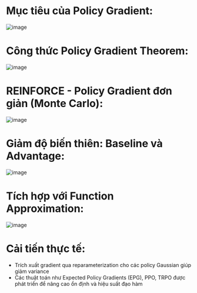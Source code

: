 
# Mục tiêu của Policy Gradient:
![image](https://github.com/user-attachments/assets/872b0a3c-45fd-465f-90fb-ced08781c755)
# Công thức Policy Gradient Theorem:
![image](https://github.com/user-attachments/assets/d07789a5-9531-43b3-847f-8ea63b3e6c96)
# REINFORCE - Policy Gradient đơn giản (Monte Carlo):
![image](https://github.com/user-attachments/assets/379defed-aaa4-4528-9ca4-62fd22ea3964)
# Giảm độ biến thiên: Baseline và Advantage:
![image](https://github.com/user-attachments/assets/85bc3961-8d17-420f-a76f-abd16f375a5c)
# Tích hợp với Function Approximation:
![image](https://github.com/user-attachments/assets/b953da23-5d6b-4225-98f3-c1c4416f7700)
# Cải tiến thực tế:
- Trích xuất gradient qua reparameterization cho các policy Gaussian giúp giảm variance
- Các thuật toán như Expected Policy Gradients (EPG), PPO, TRPO được phát triển để nâng cao ổn định và hiệu suất đạo hàm
